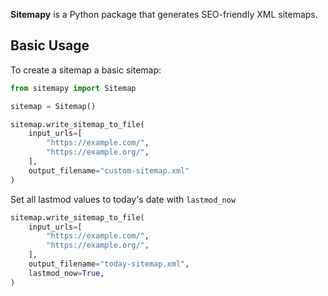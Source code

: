 **Sitemapy** is a Python package that generates SEO-friendly XML sitemaps.


## Basic Usage

To create a sitemap a basic sitemap:

```python
from sitemapy import Sitemap

sitemap = Sitemap()

sitemap.write_sitemap_to_file(
    input_urls=[
        "https://example.com/",
        "https://example.org/",
    ],
    output_filename="custom-sitemap.xml"
)
```

Set all lastmod values to today's date with `lastmod_now`

```python
sitemap.write_sitemap_to_file(
    input_urls=[
        "https://example.com/",
        "https://example.org/",
    ],
    output_filename="today-sitemap.xml",
    lastmod_now=True,
)
